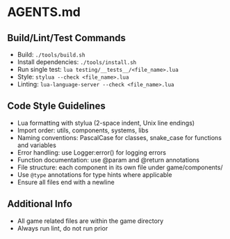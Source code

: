 # AGENTS.md

## Build/Lint/Test Commands
- Build: `./tools/build.sh`
- Install dependencies: `./tools/install.sh`
- Run single test: `lua testing/__tests__/<file_name>.lua`
- Style: `stylua --check <file_name>.lua`
- Linting: `lua-language-server --check <file_name>.lua`

## Code Style Guidelines
- Lua formatting with stylua (2-space indent, Unix line endings)
- Import order: utils, components, systems, libs
- Naming conventions: PascalCase for classes, snake_case for functions and variables
- Error handling: use Logger:error() for logging errors
- Function documentation: use @param and @return annotations
- File structure: each component in its own file under game/components/
- Use `@type` annotations for type hints where applicable
- Ensure all files end with a newline

## Additional Info
- All game related files are within the game directory
- Always run lint, do not run prior
